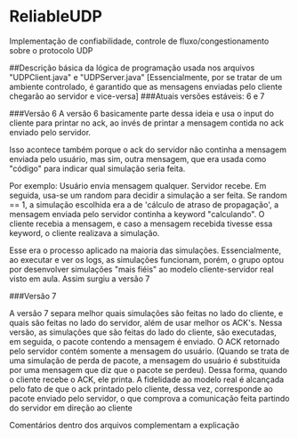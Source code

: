 # ReliableUDP
Implementação de confiabilidade, controle de fluxo/congestionamento sobre o protocolo UDP

##Descrição básica da lógica de programação usada nos arquivos "UDPClient.java" e "UDPServer.java"
[Essencialmente, por se tratar de um ambiente controlado, é garantido que as mensagens enviadas pelo cliente chegarão ao servidor e vice-versa]
###Atuais versões estáveis: 6 e 7

###Versão 6
A versão 6 basicamente parte dessa ideia e usa o input do cliente para printar no ack, ao invés de printar a mensagem contida no ack enviado pelo servidor.

Isso acontece também porque o ack do servidor não continha a mensagem enviada pelo usuário, mas sim, outra mensagem, que era usada como "código" para indicar qual simulação seria feita.

Por exemplo: Usuário envia mensagem qualquer. Servidor recebe. Em seguida, usa-se um random para decidir a simulação a ser feita. Se random == 1, a simulação escolhida era a de 'cálculo de atraso de propagação', a mensagem enviada pelo servidor continha a keyword "calculando". O cliente recebia a mensagem, e caso a mensagem recebida tivesse essa keyword, o cliente realizava a simulação. 

Esse era o processo aplicado na maioria das simulações. Essencialmente, ao executar e ver os logs, as simulações funcionam, porém, o grupo optou por desenvolver simulações "mais fiéis" ao modelo cliente-servidor real visto em aula. Assim surgiu a versão 7

###Versão 7

A versão 7 separa melhor quais simulações são feitas no lado do cliente, e quais são feitas no lado do servidor, além de usar melhor os ACK's. Nessa versão, as simulações que são feitas do lado do cliente, são executadas, em seguida, o pacote contendo a mensagem é enviado. O ACK retornado pelo servidor contém somente a mensagem do usuário. (Quando se trata de uma simulação de perda de pacote, a mensagem do usuário é substituida por uma mensagem que diz que o pacote se perdeu). Dessa forma, quando o cliente recebe o ACK, ele printa. A fidelidade ao modelo real é alcançada pelo fato de que o ack printado pelo cliente, dessa vez, corresponde ao pacote enviado pelo servidor, o que comprova a comunicação feita partindo do servidor em direção ao cliente

Comentários dentro dos arquivos complementam a explicação
